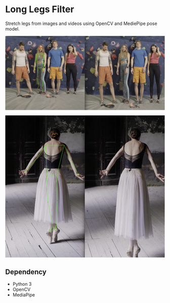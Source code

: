 # Long Legs Filter

Stretch legs from images and videos using OpenCV and MediePipe pose model.

![](result2.png)

![](result.png)

## Dependency

- Python 3
- OpenCV
- MediaPipe
